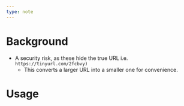 ```yaml
---
type: note
---
```

# Background
- A security risk, as these hide the true URL i.e. `https://tinyurl.com/2fcbvy)`
	- This converts a larger URL into a smaller one for convenience. 

# Usage